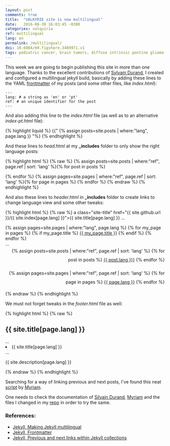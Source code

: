 ```yaml
---
layout: post
comments: true
title:  "VALKYRIE site is now multilingual"
date:   2016-06-30 16:03:45 -0300
categories: valquiria
ref: multilingual
lang: en
permalink: /multilingual/
doi: 10.6084/m9.figshare.3489971.v1
tags: pediatric cancer, brain tumors, diffuse intrinsic pontine glioma, clinical trial, multilingual, jekyll
---
```


This week we are going to begin publishing this site in more than one language. Thanks to the excellent contributions of [Sylvain Durand][jekyll-multilingual], I created and configured a multilingual jekyll build, basically by adding these lines to the YAML [frontmatter][jekyll-frontmatter] of my posts (and some other files, like _index.html_):

```
---
lang: # a string as 'en' or 'pt'
ref: # an unique identifier for the post
---
```

And also adding this line to the _index.html_ file (as well as to an alternative _index-pt.html_ file):


{% highlight liquid %}
 {{" {% assign posts=site.posts | where:"lang", page.lang }} "%}
{% endhighlight %}


And these lines to _head.html_ at my **_includes** folder to only show the right language posts:

{% highlight html %}
{% raw %}
 {% assign posts=site.posts | where:"ref", page.ref | sort: 'lang' %}{% for post in posts %}
 <link rel="alternate" hreflang="{{ post.lang }}" href="{{ post.url }}" />{% endfor %}
 {% assign pages=site.pages | where:"ref", page.ref | sort: 'lang' %}{% for page in pages %}
 <link rel="alternate" hreflang="{{ page.lang }}" href="{{ page.url }}" />{% endfor %}
 <link rel="alternate" type="application/rss+xml" title="{{ site.title[page.lang] }}" href="{{ site.feed[page.lang] | prepend: site.github.url }}">
{% endraw %}
{% endhighlight %}

And also these lines to _header.html_ in **_includes** folder to create links to change language view and some other tweaks:

{% highlight html %}
{% raw %}
a class="site-title" href="{{ site.github.url }}/{{ site.index[page.lang] }}">{{ site.title[page.lang] }}</a>
...
<div class="trigger">
  {% assign pages=site.pages | where:"lang", page.lang %}
 {% for my_page in pages %}
   {% if my_page.title %}
   <a class="page-link" href="{{ my_page.url | prepend: site.github.url }}">{{ my_page.title }}</a>
   {% endif %}
 {% endfor %}
</div>
...
<div class="wrapper" style="text-align: right; line-height: 2em">
  {% assign posts=site.posts | where:"ref", page.ref | sort: 'lang' %}
  {% for post in posts %} <a href="{{ post.url | prepend: site.github.url }}" class="{{ post.lang }}">{{ post.lang }}}</a> {% endfor %}

  {% assign pages=site.pages | where:"ref", page.ref | sort: 'lang' %}
  {% for page in pages %} <a href="{{ page.url | prepend: site.github.url }}" class="{{ page.lang }}">{{ page.lang }}</a> {% endfor %}
</div>
{% endraw %}
{% endhighlight %}

We must not forget tweaks in the _footer.html_ file as well:

{% highlight html %}
{% raw %}
 <h2 class="footer-heading">{{ site.title[page.lang] }}</h2>
 ...
 <li>{{ site.title[page.lang] }}</li>
 ...
 <p>{{ site.description[page.lang] }}</p>
{% endraw %}
{% endhighlight %}

Searching for a way of linking previous and next posts, I've found this neat [script][prevnext] by [Myriam](https://github.com/mynimi).

One needs to check the documentation of [Silvain Durand][jekyll-multilingual], [Myriam][prevnext] and the files I changed in my [repo](https://github.com/fhcflx/valkyrie) in order to try the same.

### References:

- [Jekyll, Making Jekyll multilingual][jekyll-multilingual]
- [Jekyll, Frontmatter][jekyll-frontmatter]
- [Jekyll, Previous and next links within Jekyll collections][prevnext]

[jekyll-frontmatter]: https://jekyllrb.com/docs/frontmatter/
[jekyll-multilingual]: https://www.sylvaindurand.org/making-jekyll-multilingual/
[prevnext]: http://halfapx.com/en/previous-and-next-links-within-jekyll-collections/
